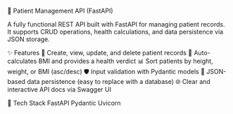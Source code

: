🏥 Patient Management API (FastAPI)

A fully functional REST API built with FastAPI for managing patient records.
It supports CRUD operations, health calculations, and data persistence via JSON storage.

✨ Features
📌 Create, view, update, and delete patient records
🧮 Auto-calculates BMI and provides a health verdict
📊 Sort patients by height, weight, or BMI (asc/desc)
🛡️ Input validation with Pydantic models
💾 JSON-based data persistence (easy to replace with a database)
🌐 Clear and interactive API docs via Swagger UI

🚀 Tech Stack
FastAPI
Pydantic
Uvicorn
